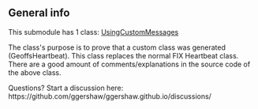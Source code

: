 ## General info
This submodule has 1 class: 
[UsingCustomMessages](src/main/java/org/gershaw/quickfixj/messages/UsingCustomMessages.java)

The class's  purpose is to prove that a custom class was generated (GeoffsHeartbeat). This class 
replaces the normal FIX Heartbeat class. There are a good amount of comments/explanations in the
source code of the above class.

<p>
Questions? Start a discussion here: https://github.com/ggershaw/ggershaw.github.io/discussions/
</p>

